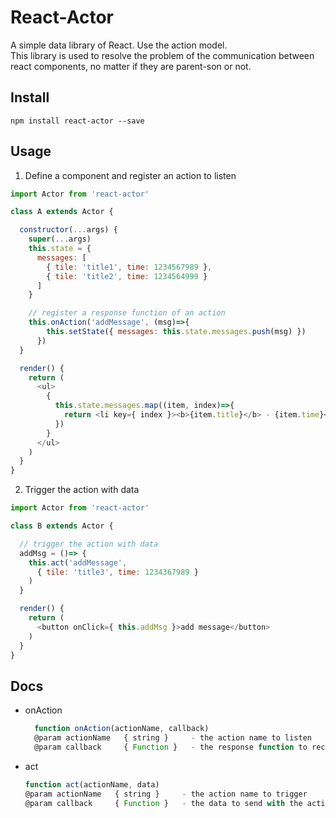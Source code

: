 # React-Actor
  A simple data library of React. Use the action model.  
  This library is used to resolve the problem of the communication between react components, no matter if they are parent-son or not.  
## Install
  ```
  npm install react-actor --save
  ```
## Usage
  1. Define a component and register an action to listen
  ```javascript
  import Actor from 'react-actor'

  class A extends Actor {

    constructor(...args) {
      super(...args)
      this.state = {
        messages: [
          { tile: 'title1', time: 1234567989 },
          { tile: 'title2', time: 1234564999 }
        ]
      }

      // register a response function of an action
      this.onAction('addMessage', (msg)=>{
          this.setState({ messages: this.state.messages.push(msg) })
        })
    }

    render() {
      return (
        <ul>
          {
            this.state.messages.map((item, index)=>{
              return <li key={ index }><b>{item.title}</b> - {item.time}</li>  
            })
          }
        </ul>
      )
    }
  }
  ```
  2. Trigger the action with data
  ```javascript
  import Actor from 'react-actor'
  
  class B extends Actor {

    // trigger the action with data
    addMsg = ()=> {
      this.act('addMessage',
        { tile: 'title3', time: 1234367989 }
      )
    }

    render() {
      return (
        <button onClick={ this.addMsg }>add message</button>
      )
    }
  }
  ```
## Docs
  * onAction

    ```javascript
      function onAction(actionName, callback)
      @param actionName   { string }     - the action name to listen
      @param callback     { Function }   - the response function to receive the data when this action is triggered
    ```
  * act

    ```javascript
    function act(actionName, data)
    @param actionName   { string }     - the action name to trigger
    @param callback     { Function }   - the data to send with the action triggered
    ```
